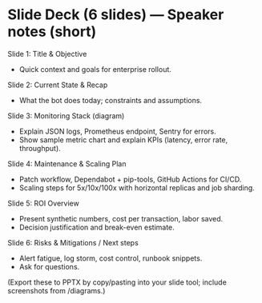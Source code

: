 # Slide Deck (6 slides) — Speaker notes (short)

Slide 1: Title & Objective
- Quick context and goals for enterprise rollout.

Slide 2: Current State & Recap
- What the bot does today; constraints and assumptions.

Slide 3: Monitoring Stack (diagram)
- Explain JSON logs, Prometheus endpoint, Sentry for errors.
- Show sample metric chart and explain KPIs (latency, error rate, throughput).

Slide 4: Maintenance & Scaling Plan
- Patch workflow, Dependabot + pip-tools, GitHub Actions for CI/CD.
- Scaling steps for 5x/10x/100x with horizontal replicas and job sharding.

Slide 5: ROI Overview
- Present synthetic numbers, cost per transaction, labor saved.
- Decision justification and break-even estimate.

Slide 6: Risks & Mitigations / Next steps
- Alert fatigue, log storm, cost control, runbook snippets.
- Ask for questions.

(Export these to PPTX by copy/pasting into your slide tool; include screenshots from /diagrams.)
